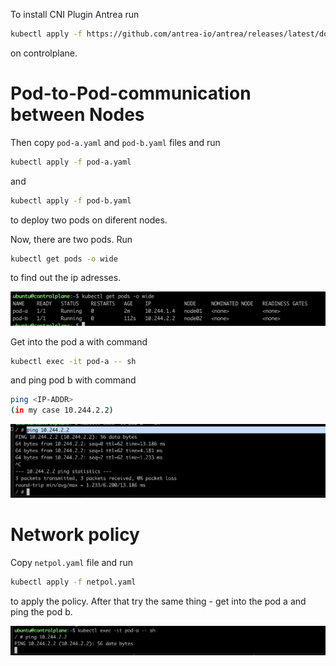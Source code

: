 To install CNI Plugin Antrea run

```bash
kubectl apply -f https://github.com/antrea-io/antrea/releases/latest/download/antrea.yml
```
on controlplane.

# Pod-to-Pod-communication between Nodes

Then copy `pod-a.yaml` and `pod-b.yaml` files and run
```bash
kubectl apply -f pod-a.yaml
```
and
```bash
kubectl apply -f pod-b.yaml
```
to deploy two pods on diferent nodes.

Now, there are two pods. Run
```bash
kubectl get pods -o wide
```
to find out the ip adresses.

[![get pods command](img/get-pods.png)](img/get-pods.png)

Get into the pod a with command
```bash
kubectl exec -it pod-a -- sh
```
and ping pod b with command
```bash
ping <IP-ADDR>
(in my case 10.244.2.2)
```
[![ping](img/ping.png)](img/ping.png)

# Network policy

Copy `netpol.yaml` file and run
```bash
kubectl apply -f netpol.yaml
```
to apply the policy. After that try the same thing - get into the pod a and ping the pod b.

[![blocked](img/blocked.png)](img/blocked.png)
